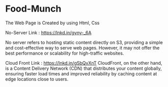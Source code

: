 # Food-Munch


The Web Page is Created by using Html, Css

No-Server Link : https://lnkd.in/gyny-_6A

No server refers to hosting static content directly on S3, providing a simple and cost-effective way to serve web pages. However, it may not offer the best performance or scalability for high-traffic websites.

Cloud Front Link : https://lnkd.in/gSbQvXnT
CloudFront, on the other hand, is a Content Delivery Network (CDN) that distributes your content globally, ensuring faster load times and improved reliability by caching content at edge locations close to users.
